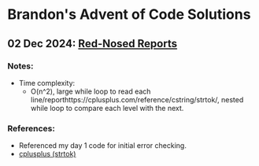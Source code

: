 # Brandon's Advent of Code Solutions
## 02 Dec 2024: [Red-Nosed Reports](https://adventofcode.com/2024/day/2)

### Notes:
* Time complexity:
    * O(n^2), large while loop to read each line/reporthttps://cplusplus.com/reference/cstring/strtok/, nested while loop to compare each level with the next.

### References:
* Referenced my day 1 code for initial error checking.
* [cplusplus (strtok)](https://cplusplus.com/reference/cstring/strtok/)